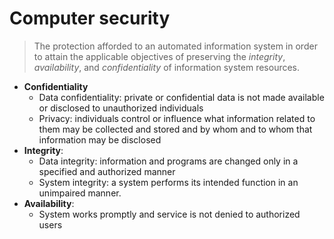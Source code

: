 # Computer security

> The protection afforded to an automated information system in order to attain the applicable objectives of preserving the _integrity_, _availability_, and _confidentiality_ of information system resources.

- **Confidentiality**
	- Data confidentiality: private or confidential data is not made available or disclosed to unauthorized individuals
	- Privacy: individuals control or influence what information related to them may be collected and stored and by whom and to whom that information may be disclosed
- **Integrity**:
	- Data integrity: information and programs are changed only in a specified and authorized manner
	- System integrity: a system performs its intended function in an unimpaired manner.
- **Availability**: 
	- System works promptly and service is not denied to authorized users

